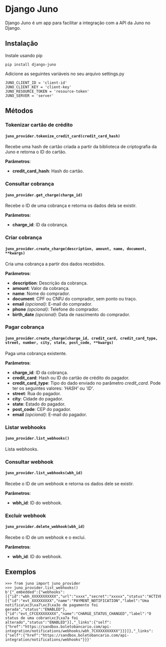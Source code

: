 # Django Juno


Django Juno é um app para facilitar a integração com a API da Juno no Django.


## Instalação


Instale usando pip
```
pip install django-juno
```
Adicione as seguintes variáveis no seu arquivo settings.py
```
JUNO_CLIENT_ID = 'client-id'
JUNO_CLIENT_KEY = 'client-key'
JUNO_RESOURCE_TOKEN = 'resource-token'
JUNO_SERVER = 'server'
```

## Métodos

### Tokenizar cartão de crédito

#### `juno_provider.tokenize_credit_card(credit_card_hash)`
Recebe uma hash de cartão criada a partir da biblioteca de criptografia da Juno e retorna o ID do cartão.

**Parâmetros**:
* **credit_card_hash**: Hash do cartão.



### Consultar cobrança

#### `juno_provider.get_charge(charge_id)`
Recebe o ID de uma cobrança e retorna os dados dela se existir.

**Parâmetros**:
* **charge_id**: ID da cobrança.


### Criar cobrança

#### `juno_provider.create_charge(description, amount, name, document, **kwargs)`
Cria uma cobrança a partir dos dados recebidos.

**Parâmetros**:
* **description**: Descrição da cobrança.
* **amount**: Valor da cobrança.
* **name**: Nome do comprador.
* **document**: CPF ou CNPJ do comprador, sem ponto ou traço.
* **email** *(opcional)*: E-mail do comprador.
* **phone** *(opcional)*: Telefone do comprador.
* **birth_date** *(opcional)*: Data de nascimento do comprador.


### Pagar cobrança

#### `juno_provider.create_charge(charge_id, credit_card, credit_card_type, street, number, city, state, post_code, **kwargs)`
Paga uma cobrança existente.

**Parâmetros**:
* **charge_id**: ID da cobrança.
* **credit_card**: Hash ou ID do cartão de crédito do pagador.
* **credit_card_type**: Tipo do dado enviado no parâmetro *credit_card*. Pode ter os seguintes valores: *'HASH'* ou *'ID'*.
* **street**: Rua do pagador.
* **city**: Cidade do pagador.
* **state**: Estado do pagador.
* **post_code**: CEP do pagador.
* **email** *(opcional)*: E-mail do pagador.


### Listar webhooks

#### `juno_provider.list_webhooks()`
Lista webhooks.


### Consultar webhook

#### `juno_provider.list_webhooks(wbh_id)`
Recebe o ID de um webhook e retorna os dados dele se existir.

**Parâmetros**:
* **wbh_id**: ID do webhook.


### Excluir webhook

#### `juno_provider.delete_webhook(wbh_id)`
Recebe o ID de um webhook e o exclui.

**Parâmetros**:
* **wbh_id**: ID do webhook.



## Exemplos

```
>>> from juno import juno_provider
>>> juno_provider.list_webhooks()
b'{"_embedded":{"webhooks":[{"id":"wbh_XXXXXXXXXXX","url":"xxxx","secret":"xxxxx","status":"ACTIVE","eventTypes":[{"id":"evt_XXXXXXXXX","name":"PAYMENT_NOTIFICATION","label":"Uma notifica\xc3\xa7\xc3\xa3o de pagamento foi gerada","status":"ENABLED"},{"id":"evt_CFCEXXXXXXXX","name":"CHARGE_STATUS_CHANGED","label":"O status de uma cobran\xc3\xa7a foi alterado","status":"ENABLED"}],"_links":{"self":{"href":"https://sandbox.boletobancario.com/api-integration/notifications/webhooks/wbh_7CXXXXXXXXXX"}}}]},"_links":{"self":{"href":"https://sandbox.boletobancario.com/api-integration/notifications/webhooks"}}}'

```